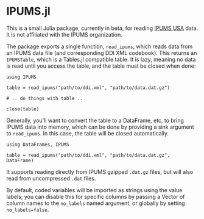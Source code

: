 # IPUMS.jl

This is a small Julia package, currently in beta, for reading [IPUMS USA](https://usa.ipums.org) data. It is not affiliated with the IPUMS organization.

The package exports a single function, `read_ipums`, which reads data from an IPUMS data file (and corresponding DDI XML codebook).  This returns an `IPUMSTable`, which is a Tables.jl compatible table. It is lazy, meaning no data is read until you access the table, and the table must be closed when done:

```{julia}
using IPUMS

table = read_ipums("path/to/ddi.xml", "path/to/data.dat.gz")

# .. do things with table ..

close(table)
```

Generally, you'll want to convert the table to a DataFrame, etc, to bring IPUMS data into memory, which can be done by providing a sink argument to `read_ipums`. In this case, the table will be closed automatically.

```{julia}
using DataFrames, IPUMS

table = read_ipums("path/to/ddi.xml", "path/to/data.dat.gz", DataFrame)
```

It supports reading directly from IPUMS gzipped `.dat.gz` files, but will also read from uncompressed `.dat` files.

By default, coded variables will be imported as strings using the value labels; you can disable this for specific columns by passing a Vector of column names to the `no_labels` named argument, or globally by setting `no_labels=false`.
